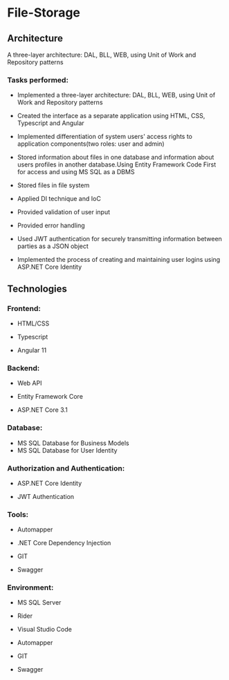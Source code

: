 # File-Storage

## Architecture

A three-layer architecture: DAL, BLL, WEB, using Unit of Work and Repository patterns

### Tasks performed: 

- Implemented a three-layer architecture: DAL, BLL, WEB,  using Unit of Work and Repository patterns

- Created the interface as a separate application using HTML, CSS, Typescript and Angular

- Implemented differentiation of system users' access rights to application components(two roles: user and admin)

- Stored information about files in one database and information about users profiles in another database.Using Entity Framework Code First for access and using MS SQL as a DBMS

- Stored files in file system

- Applied DI technique and IoC

- Provided validation of user input

- Provided error handling

- Used JWT authentication for securely transmitting information between parties as a JSON object

- Implemented the process of creating and maintaining user logins using ASP.NET Core Identity



## Technologies

### Frontend:
- HTML/CSS

- Typescript

- Angular 11

### Backend:
- Web API

- Entity Framework Core

- ASP.NET Core 3.1

### Database: 
- MS SQL Database for Business Models
- MS SQL Database for User Identity

### Authorization and Authentication:
- ASP.NET Core Identity

- JWT Authentication

### Tools:
- Automapper

- .NET Core Dependency Injection

- GIT

- Swagger

### Environment: 
- MS SQL Server

- Rider

- Visual Studio Code

- Automapper

- GIT

- Swagger
